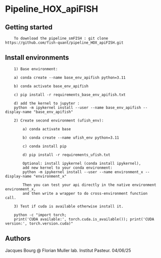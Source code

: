 # Pipeline_HOX_apiFISH



## Getting started

        To download the pipeline_smFISH : git clone https://github.com/fish-quant/pipeline_HOX_apiFISH.git


## Install environments

        1) Base environment: 

        a) conda create --name base_env_apifish python=3.11

        b) conda activate base_env_apifish

        c) pip install -r requirements_base_env_apifish.txt    
        
        d) add the kernel to jupyter :
        python -m ipykernel install --user --name base_env_apifish --display-name "base_env_apifish"

        2) Create second environment (ufish_env): 
        
            a) conda activate base
            
            b) conda create --name ufish_env python=3.11
            
            c) conda install pip
            
            d) pip install -r requirements_ufish.txt
            
            Optional: install ipykernel (conda install ipykernel), 
            add new kernel to your conda environment:   
            python -m ipykernel install --user --name environment_x --display-name "environment_x"
            
            Then you can test your api directly in the native environment environment_x, 
            and then write a wrapper to do cross-environment function call.

        3) Test if cuda is available otherwise install it.
        
        python -c "import torch;
        print('CUDA available:', torch.cuda.is_available()); print('CUDA version:', torch.version.cuda)"
 
## Authors
Jacques Bourg @ Florian Muller lab. Institut Pasteur. 04/06/25
 
 
